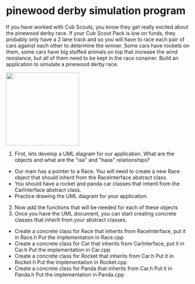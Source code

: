 # pinewood derby simulation program
If you have worked with Cub Scouts, you know they get really excited about the pinewood derby race.  If your Cub Scout Pack is low on funds, they probably only have a 2 lane track and so you will have to race each pair of cars against each other to determine the winner.  Some cars have rockets on them, some cars have big stuffed animals on top that increase the wind resistance, but all of them need to be kept in the race conainer.  Build an application to simulate a pinewood derby race.

<img src="https://upload.wikimedia.org/wikipedia/commons/b/be/PinewoodFinish.jpg" width="200">

1) First, lets develop a UML diagram for our application.  What are the objects and what are the "isa" and "hasa" relationships?
* Our main has a pointer to a Race.  You will need to create a new Race object that should inherit from the RaceInterface abstract class.
* You should have a rocket and panda car classes that inherit from the CarInterface abstract class.
* Practice drawing the UML diagram for your application.
2) Now add the functions that will be needed for each of these objects
3) Once you have the UML document, you can start creating concrete classes that inherit from your abstract classes.
* Create a concrete class for Race that inherits from RaceInterface, put it in Race.h  Put the implementation in Race.cpp
* Create a concrete class for Car that inherits from CarInterface, put it in Car.h Put the implementation in Car.cpp
* Create a concrete class for Rocket that inherits from Car.h Put it in Rocket.h Put the implementation in Rocket.cpp
* Create a concrete class for Panda that inherits from Car.h Put it in Panda.h Put the implementation in Panda.cpp